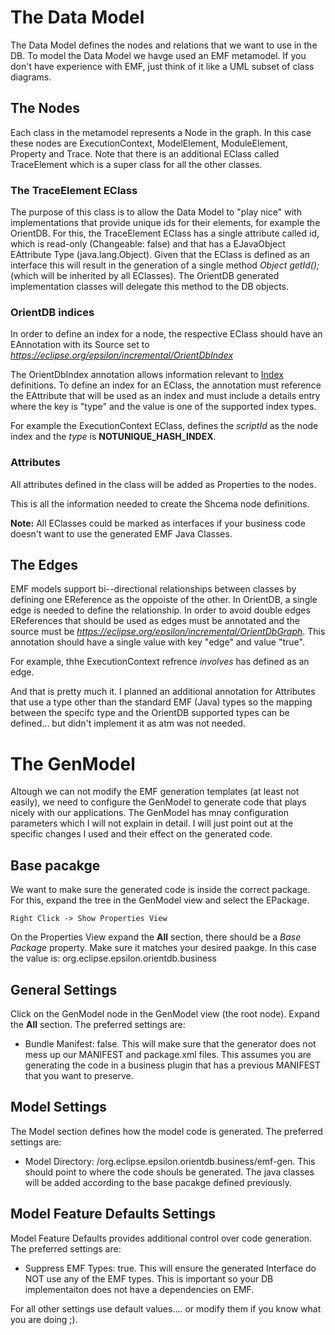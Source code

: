 # The Data Model

The Data Model defines the nodes and relations that we want to use in the DB. To model the Data Model we havge used an EMF metamodel. If you don't have experience with EMF, just think of it like a UML subset of class diagrams.

## The Nodes

Each class in the metamodel represents a Node in the graph. In this case these nodes are ExecutionContext, ModelElement, ModuleElement, Property and Trace. Note that there is an additional EClass called TraceElement which is a super class for all the other classes.

### The TraceElement EClass

The purpose of this class is to allow the Data Model to "play nice" with implementations that provide unique ids for their elements, for example the OrientDB. For this, the TraceElement EClass has a single attribute called id, which is read-only (Changeable: false) and that has a EJavaObject EAttribute Type (java.lang.Object). Given that the EClass is defined as an interface this will result in the generation of a single method *Object getId();* (which will be inherited by all EClasses). The OrientDB generated implementation classes will delegate this method to the DB objects.

### OrientDB indices

In order to define an index for a node, the respective EClass should have an EAnnotation with its Source set to *https://eclipse.org/epsilon/incremental/OrientDbIndex*

The OrientDbIndex annotation allows information relevant to [Index](http://orientdb.com/docs/last/Indexes.html) definitions. To define an index for an EClass, the annotation must reference the EAttribute that will be used as an index and must include a details entry where the key is "type" and the value is one of the supported index types.

For example the ExecutionContext EClass, defines the *scriptId* as the node index and the *type* is **NOTUNIQUE_HASH_INDEX**. 

### Attributes

All attributes defined in the class will be added as Properties to the nodes.

This is all the information needed to create the Shcema node definitions.

**Note:** All EClasses could be marked as interfaces if your business code doesn't want to use the generated EMF Java Classes.

## The Edges

EMF models support bi--directional relationships between classes by defining one EReference as the oppoiste of the other. In OrientDB, a single edge is needed to define the relationship. In order to avoid double edges EReferences that should be used as edges must be annotated and the source must be *https://eclipse.org/epsilon/incremental/OrientDbGraph*. This annotation should have a single value with key "edge" and value "true".

For example, thhe ExecutionContext refrence *involves* has defined as an edge.

And that is pretty much it. I planned an additional annotation for Attributes that use a type other than the standard EMF (Java) types so the mapping between the specifc type and the OrientDB supported types can be defined... but didn't implement it as atm was not needed.

# The GenModel

Altough we can not modify the EMF generation templates (at least not easily), we need to configure the GenModel to generate code that plays nicely with our applications. The GenModel has mnay configuration parameters which I will not explain in detail. I will just point out at the specific changes I used and their effect on the generated code. 

## Base pacakge

We want to make sure the generated code is inside the correct package. For this, expand the tree in the GenModel view and select the EPackage.

    Right Click -> Show Properties View

On the Properties View expand the **All** section, there should be a *Base Package* property. Make sure it matches your desired paakge. In this case the value is: org.eclipse.epsilon.orientdb.business

## General Settings

Click on the GenModel node in the GenModel view (the root node). Expand the **All** section. The preferred settings are:

* Bundle Manifest:	false.  This will make sure that the generator does not mess up our MANIFEST and package.xml files. This assumes you are generating the code in a business plugin that has a previous MANIFEST that you want to preserve.

## Model Settings

The Model section defines how the model code is generated. The preferred settings are:

* Model Directory:	/org.eclipse.epsilon.orientdb.business/emf-gen.  This should point to where the code shouls be generated. The java classes will be added according to the base pacakge defined previously.

## Model Feature Defaults Settings

Model Feature Defaults provides additional control over code generation. The preferred settings are:

* Suppress EMF Types:	true. This will ensure the generated Interface do NOT use any of the EMF types. This is important so your DB implementaiton does not have a dependencies on EMF.

For all other settings use default values.... or modify them if you know what you are doing ;).
